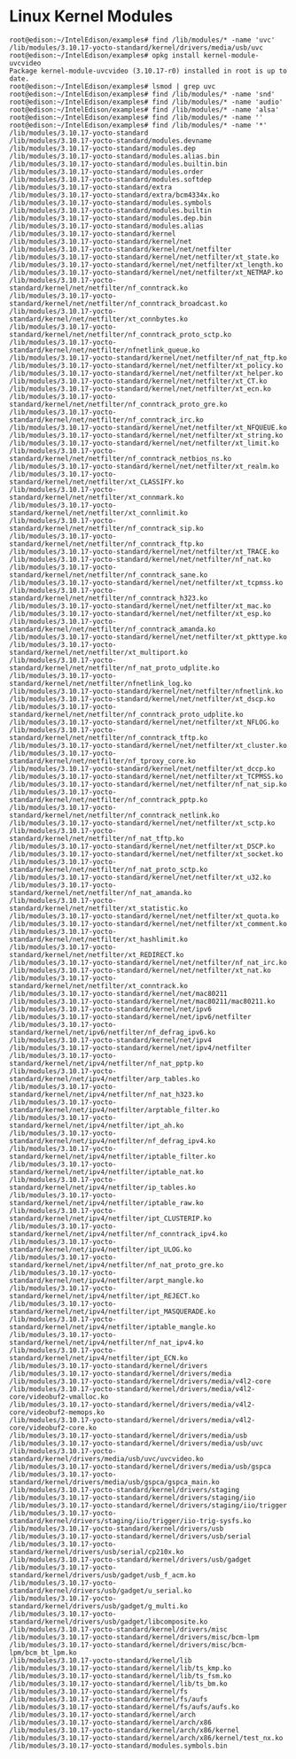 Linux Kernel Modules
==

    root@edison:~/IntelEdison/examples# find /lib/modules/* -name 'uvc'
    /lib/modules/3.10.17-yocto-standard/kernel/drivers/media/usb/uvc
    root@edison:~/IntelEdison/examples# opkg install kernel-module-uvcvideo
    Package kernel-module-uvcvideo (3.10.17-r0) installed in root is up to date.
    root@edison:~/IntelEdison/examples# lsmod | grep uvc
    root@edison:~/IntelEdison/examples# find /lib/modules/* -name 'snd'
    root@edison:~/IntelEdison/examples# find /lib/modules/* -name 'audio'
    root@edison:~/IntelEdison/examples# find /lib/modules/* -name 'alsa'
    root@edison:~/IntelEdison/examples# find /lib/modules/* -name ''
    root@edison:~/IntelEdison/examples# find /lib/modules/* -name '*'
    /lib/modules/3.10.17-yocto-standard
    /lib/modules/3.10.17-yocto-standard/modules.devname
    /lib/modules/3.10.17-yocto-standard/modules.dep
    /lib/modules/3.10.17-yocto-standard/modules.alias.bin
    /lib/modules/3.10.17-yocto-standard/modules.builtin.bin
    /lib/modules/3.10.17-yocto-standard/modules.order
    /lib/modules/3.10.17-yocto-standard/modules.softdep
    /lib/modules/3.10.17-yocto-standard/extra
    /lib/modules/3.10.17-yocto-standard/extra/bcm4334x.ko
    /lib/modules/3.10.17-yocto-standard/modules.symbols
    /lib/modules/3.10.17-yocto-standard/modules.builtin
    /lib/modules/3.10.17-yocto-standard/modules.dep.bin
    /lib/modules/3.10.17-yocto-standard/modules.alias
    /lib/modules/3.10.17-yocto-standard/kernel
    /lib/modules/3.10.17-yocto-standard/kernel/net
    /lib/modules/3.10.17-yocto-standard/kernel/net/netfilter
    /lib/modules/3.10.17-yocto-standard/kernel/net/netfilter/xt_state.ko
    /lib/modules/3.10.17-yocto-standard/kernel/net/netfilter/xt_length.ko
    /lib/modules/3.10.17-yocto-standard/kernel/net/netfilter/xt_NETMAP.ko
    /lib/modules/3.10.17-yocto-standard/kernel/net/netfilter/nf_conntrack.ko
    /lib/modules/3.10.17-yocto-standard/kernel/net/netfilter/nf_conntrack_broadcast.ko
    /lib/modules/3.10.17-yocto-standard/kernel/net/netfilter/xt_connbytes.ko
    /lib/modules/3.10.17-yocto-standard/kernel/net/netfilter/nf_conntrack_proto_sctp.ko
    /lib/modules/3.10.17-yocto-standard/kernel/net/netfilter/nfnetlink_queue.ko
    /lib/modules/3.10.17-yocto-standard/kernel/net/netfilter/nf_nat_ftp.ko
    /lib/modules/3.10.17-yocto-standard/kernel/net/netfilter/xt_policy.ko
    /lib/modules/3.10.17-yocto-standard/kernel/net/netfilter/xt_helper.ko
    /lib/modules/3.10.17-yocto-standard/kernel/net/netfilter/xt_CT.ko
    /lib/modules/3.10.17-yocto-standard/kernel/net/netfilter/xt_ecn.ko
    /lib/modules/3.10.17-yocto-standard/kernel/net/netfilter/nf_conntrack_proto_gre.ko
    /lib/modules/3.10.17-yocto-standard/kernel/net/netfilter/nf_conntrack_irc.ko
    /lib/modules/3.10.17-yocto-standard/kernel/net/netfilter/xt_NFQUEUE.ko
    /lib/modules/3.10.17-yocto-standard/kernel/net/netfilter/xt_string.ko
    /lib/modules/3.10.17-yocto-standard/kernel/net/netfilter/xt_limit.ko
    /lib/modules/3.10.17-yocto-standard/kernel/net/netfilter/nf_conntrack_netbios_ns.ko
    /lib/modules/3.10.17-yocto-standard/kernel/net/netfilter/xt_realm.ko
    /lib/modules/3.10.17-yocto-standard/kernel/net/netfilter/xt_CLASSIFY.ko
    /lib/modules/3.10.17-yocto-standard/kernel/net/netfilter/xt_connmark.ko
    /lib/modules/3.10.17-yocto-standard/kernel/net/netfilter/xt_connlimit.ko
    /lib/modules/3.10.17-yocto-standard/kernel/net/netfilter/nf_conntrack_sip.ko
    /lib/modules/3.10.17-yocto-standard/kernel/net/netfilter/nf_conntrack_ftp.ko
    /lib/modules/3.10.17-yocto-standard/kernel/net/netfilter/xt_TRACE.ko
    /lib/modules/3.10.17-yocto-standard/kernel/net/netfilter/nf_nat.ko
    /lib/modules/3.10.17-yocto-standard/kernel/net/netfilter/nf_conntrack_sane.ko
    /lib/modules/3.10.17-yocto-standard/kernel/net/netfilter/xt_tcpmss.ko
    /lib/modules/3.10.17-yocto-standard/kernel/net/netfilter/nf_conntrack_h323.ko
    /lib/modules/3.10.17-yocto-standard/kernel/net/netfilter/xt_mac.ko
    /lib/modules/3.10.17-yocto-standard/kernel/net/netfilter/xt_esp.ko
    /lib/modules/3.10.17-yocto-standard/kernel/net/netfilter/nf_conntrack_amanda.ko
    /lib/modules/3.10.17-yocto-standard/kernel/net/netfilter/xt_pkttype.ko
    /lib/modules/3.10.17-yocto-standard/kernel/net/netfilter/xt_multiport.ko
    /lib/modules/3.10.17-yocto-standard/kernel/net/netfilter/nf_nat_proto_udplite.ko
    /lib/modules/3.10.17-yocto-standard/kernel/net/netfilter/nfnetlink_log.ko
    /lib/modules/3.10.17-yocto-standard/kernel/net/netfilter/nfnetlink.ko
    /lib/modules/3.10.17-yocto-standard/kernel/net/netfilter/xt_dscp.ko
    /lib/modules/3.10.17-yocto-standard/kernel/net/netfilter/nf_conntrack_proto_udplite.ko
    /lib/modules/3.10.17-yocto-standard/kernel/net/netfilter/xt_NFLOG.ko
    /lib/modules/3.10.17-yocto-standard/kernel/net/netfilter/nf_conntrack_tftp.ko
    /lib/modules/3.10.17-yocto-standard/kernel/net/netfilter/xt_cluster.ko
    /lib/modules/3.10.17-yocto-standard/kernel/net/netfilter/nf_tproxy_core.ko
    /lib/modules/3.10.17-yocto-standard/kernel/net/netfilter/xt_dccp.ko
    /lib/modules/3.10.17-yocto-standard/kernel/net/netfilter/xt_TCPMSS.ko
    /lib/modules/3.10.17-yocto-standard/kernel/net/netfilter/nf_nat_sip.ko
    /lib/modules/3.10.17-yocto-standard/kernel/net/netfilter/nf_conntrack_pptp.ko
    /lib/modules/3.10.17-yocto-standard/kernel/net/netfilter/nf_conntrack_netlink.ko
    /lib/modules/3.10.17-yocto-standard/kernel/net/netfilter/xt_sctp.ko
    /lib/modules/3.10.17-yocto-standard/kernel/net/netfilter/nf_nat_tftp.ko
    /lib/modules/3.10.17-yocto-standard/kernel/net/netfilter/xt_DSCP.ko
    /lib/modules/3.10.17-yocto-standard/kernel/net/netfilter/xt_socket.ko
    /lib/modules/3.10.17-yocto-standard/kernel/net/netfilter/nf_nat_proto_sctp.ko
    /lib/modules/3.10.17-yocto-standard/kernel/net/netfilter/xt_u32.ko
    /lib/modules/3.10.17-yocto-standard/kernel/net/netfilter/nf_nat_amanda.ko
    /lib/modules/3.10.17-yocto-standard/kernel/net/netfilter/xt_statistic.ko
    /lib/modules/3.10.17-yocto-standard/kernel/net/netfilter/xt_quota.ko
    /lib/modules/3.10.17-yocto-standard/kernel/net/netfilter/xt_comment.ko
    /lib/modules/3.10.17-yocto-standard/kernel/net/netfilter/xt_hashlimit.ko
    /lib/modules/3.10.17-yocto-standard/kernel/net/netfilter/xt_REDIRECT.ko
    /lib/modules/3.10.17-yocto-standard/kernel/net/netfilter/nf_nat_irc.ko
    /lib/modules/3.10.17-yocto-standard/kernel/net/netfilter/xt_nat.ko
    /lib/modules/3.10.17-yocto-standard/kernel/net/netfilter/xt_conntrack.ko
    /lib/modules/3.10.17-yocto-standard/kernel/net/mac80211
    /lib/modules/3.10.17-yocto-standard/kernel/net/mac80211/mac80211.ko
    /lib/modules/3.10.17-yocto-standard/kernel/net/ipv6
    /lib/modules/3.10.17-yocto-standard/kernel/net/ipv6/netfilter
    /lib/modules/3.10.17-yocto-standard/kernel/net/ipv6/netfilter/nf_defrag_ipv6.ko
    /lib/modules/3.10.17-yocto-standard/kernel/net/ipv4
    /lib/modules/3.10.17-yocto-standard/kernel/net/ipv4/netfilter
    /lib/modules/3.10.17-yocto-standard/kernel/net/ipv4/netfilter/nf_nat_pptp.ko
    /lib/modules/3.10.17-yocto-standard/kernel/net/ipv4/netfilter/arp_tables.ko
    /lib/modules/3.10.17-yocto-standard/kernel/net/ipv4/netfilter/nf_nat_h323.ko
    /lib/modules/3.10.17-yocto-standard/kernel/net/ipv4/netfilter/arptable_filter.ko
    /lib/modules/3.10.17-yocto-standard/kernel/net/ipv4/netfilter/ipt_ah.ko
    /lib/modules/3.10.17-yocto-standard/kernel/net/ipv4/netfilter/nf_defrag_ipv4.ko
    /lib/modules/3.10.17-yocto-standard/kernel/net/ipv4/netfilter/iptable_filter.ko
    /lib/modules/3.10.17-yocto-standard/kernel/net/ipv4/netfilter/iptable_nat.ko
    /lib/modules/3.10.17-yocto-standard/kernel/net/ipv4/netfilter/ip_tables.ko
    /lib/modules/3.10.17-yocto-standard/kernel/net/ipv4/netfilter/iptable_raw.ko
    /lib/modules/3.10.17-yocto-standard/kernel/net/ipv4/netfilter/ipt_CLUSTERIP.ko
    /lib/modules/3.10.17-yocto-standard/kernel/net/ipv4/netfilter/nf_conntrack_ipv4.ko
    /lib/modules/3.10.17-yocto-standard/kernel/net/ipv4/netfilter/ipt_ULOG.ko
    /lib/modules/3.10.17-yocto-standard/kernel/net/ipv4/netfilter/nf_nat_proto_gre.ko
    /lib/modules/3.10.17-yocto-standard/kernel/net/ipv4/netfilter/arpt_mangle.ko
    /lib/modules/3.10.17-yocto-standard/kernel/net/ipv4/netfilter/ipt_REJECT.ko
    /lib/modules/3.10.17-yocto-standard/kernel/net/ipv4/netfilter/ipt_MASQUERADE.ko
    /lib/modules/3.10.17-yocto-standard/kernel/net/ipv4/netfilter/iptable_mangle.ko
    /lib/modules/3.10.17-yocto-standard/kernel/net/ipv4/netfilter/nf_nat_ipv4.ko
    /lib/modules/3.10.17-yocto-standard/kernel/net/ipv4/netfilter/ipt_ECN.ko
    /lib/modules/3.10.17-yocto-standard/kernel/drivers
    /lib/modules/3.10.17-yocto-standard/kernel/drivers/media
    /lib/modules/3.10.17-yocto-standard/kernel/drivers/media/v4l2-core
    /lib/modules/3.10.17-yocto-standard/kernel/drivers/media/v4l2-core/videobuf2-vmalloc.ko
    /lib/modules/3.10.17-yocto-standard/kernel/drivers/media/v4l2-core/videobuf2-memops.ko
    /lib/modules/3.10.17-yocto-standard/kernel/drivers/media/v4l2-core/videobuf2-core.ko
    /lib/modules/3.10.17-yocto-standard/kernel/drivers/media/usb
    /lib/modules/3.10.17-yocto-standard/kernel/drivers/media/usb/uvc
    /lib/modules/3.10.17-yocto-standard/kernel/drivers/media/usb/uvc/uvcvideo.ko
    /lib/modules/3.10.17-yocto-standard/kernel/drivers/media/usb/gspca
    /lib/modules/3.10.17-yocto-standard/kernel/drivers/media/usb/gspca/gspca_main.ko
    /lib/modules/3.10.17-yocto-standard/kernel/drivers/staging
    /lib/modules/3.10.17-yocto-standard/kernel/drivers/staging/iio
    /lib/modules/3.10.17-yocto-standard/kernel/drivers/staging/iio/trigger
    /lib/modules/3.10.17-yocto-standard/kernel/drivers/staging/iio/trigger/iio-trig-sysfs.ko
    /lib/modules/3.10.17-yocto-standard/kernel/drivers/usb
    /lib/modules/3.10.17-yocto-standard/kernel/drivers/usb/serial
    /lib/modules/3.10.17-yocto-standard/kernel/drivers/usb/serial/cp210x.ko
    /lib/modules/3.10.17-yocto-standard/kernel/drivers/usb/gadget
    /lib/modules/3.10.17-yocto-standard/kernel/drivers/usb/gadget/usb_f_acm.ko
    /lib/modules/3.10.17-yocto-standard/kernel/drivers/usb/gadget/u_serial.ko
    /lib/modules/3.10.17-yocto-standard/kernel/drivers/usb/gadget/g_multi.ko
    /lib/modules/3.10.17-yocto-standard/kernel/drivers/usb/gadget/libcomposite.ko
    /lib/modules/3.10.17-yocto-standard/kernel/drivers/misc
    /lib/modules/3.10.17-yocto-standard/kernel/drivers/misc/bcm-lpm
    /lib/modules/3.10.17-yocto-standard/kernel/drivers/misc/bcm-lpm/bcm_bt_lpm.ko
    /lib/modules/3.10.17-yocto-standard/kernel/lib
    /lib/modules/3.10.17-yocto-standard/kernel/lib/ts_kmp.ko
    /lib/modules/3.10.17-yocto-standard/kernel/lib/ts_fsm.ko
    /lib/modules/3.10.17-yocto-standard/kernel/lib/ts_bm.ko
    /lib/modules/3.10.17-yocto-standard/kernel/fs
    /lib/modules/3.10.17-yocto-standard/kernel/fs/aufs
    /lib/modules/3.10.17-yocto-standard/kernel/fs/aufs/aufs.ko
    /lib/modules/3.10.17-yocto-standard/kernel/arch
    /lib/modules/3.10.17-yocto-standard/kernel/arch/x86
    /lib/modules/3.10.17-yocto-standard/kernel/arch/x86/kernel
    /lib/modules/3.10.17-yocto-standard/kernel/arch/x86/kernel/test_nx.ko
    /lib/modules/3.10.17-yocto-standard/modules.symbols.bin

